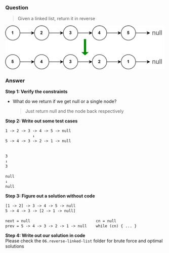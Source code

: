 ### Question
> Given a linked list, return it in reverse

![Reverse a Linked List](reverse-a-linked-list.png)

### Answer
**Step 1: Verify the constraints** <br>
- What do we return if we get null or a single node?
  > Just return null and the node back respectively

**Step 2: Write out some test cases** <br>
```shell
1 -> 2 -> 3 -> 4 -> 5 -> null
            ↓
5 -> 4 -> 3 -> 2 -> 1 -> null


3
↓
3

null
↓
null
```

**Step 3: Figure out a solution without code**
```shell
[1 -> 2] -> 3 -> 4 -> 5 -> null
5 -> 4 -> 3 -> [2 -> 1 -> null]

next = null                             cn = null
prev = 5 -> 4 -> 3 -> 2 -> 1 -> null    while (cn) { ... }
```

**Step 4: Write out our solution in code** <br>
Please check the `06.reverse-linked-list` folder for brute force and optimal solutions